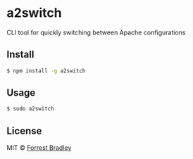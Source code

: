 # a2switch

CLI tool for quickly switching between Apache configurations

## Install

```sh
$ npm install -g a2switch
```

## Usage

```sh
$ sudo a2switch
```

## License

MIT © [Forrest Bradley](http://www.forrestbradley.com)